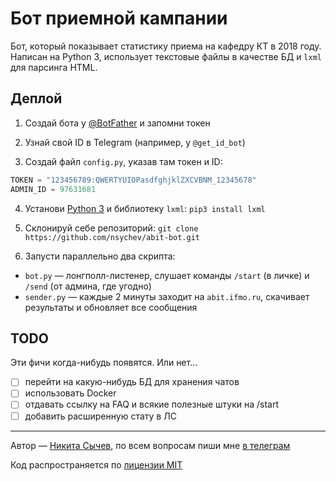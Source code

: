 # Бот приемной кампании

Бот, который показывает статистику приема на кафедру КТ в 2018 году. Написан на Python 3, использует текстовые файлы в качестве БД и `lxml` для парсинга HTML.

## Деплой

1. Создай бота у [@BotFather](https://t.me/BotFather) и запомни токен

2. Узнай свой ID в Telegram (например, у `@get_id_bot`)

3. Создай файл `config.py`, указав там токен и ID:

```python
TOKEN = "123456789:QWERTYUIOPasdfghjklZXCVBNM_12345678"
ADMIN_ID = 97631681
```

4. Установи [Python 3](https://python.org/) и библиотеку `lxml`: `pip3 install lxml`

5. Склонируй себе репозиторий: `git clone https://github.com/nsychev/abit-bot.git`

6. Запусти параллельно два скрипта:

  - `bot.py` — лонгполл-листенер, слушает команды `/start` (в личке) и `/send` (от админа, где угодно)
  - `sender.py` — каждые 2 минуты заходит на `abit.ifmo.ru`, скачивает результаты и обновляет все сообщения

## TODO

Эти фичи когда-нибудь появятся. Или нет…

- [ ] перейти на какую-нибудь БД для хранения чатов
- [ ] использовать Docker
- [ ] отдавать ссылку на FAQ и всякие полезные штуки на /start
- [ ] добавить расширенную стату в ЛС

----

Автор — [Никита Сычев](https://github.com/nsychev), по всем вопросам пиши мне [в телеграм](https://t.me/nsychev)

Код распространяется по [лицензии MIT](LICENSE)


